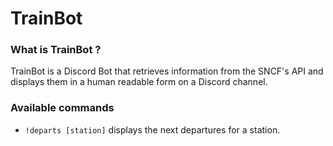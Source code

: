# TrainBot

### What is TrainBot ?

TrainBot is a Discord Bot that retrieves information from the SNCF's API 
and displays them in a human readable form on a Discord channel.

### Available commands

- `!departs [station]` displays the next departures for a station.